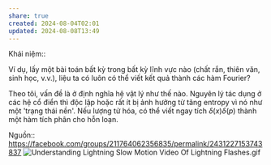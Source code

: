 ```yaml
---
share: true
created: 2024-08-04T02:01
updated: 2024-08-08T13:49
---
```

Khái niệm:: 

Ví dụ, lấy một bài toán bất kỳ trong bất kỳ lĩnh vực nào (chất rắn, thiên văn, sinh học, v.v.), liệu ta có luôn có thể viết kết quả thành các hàm Fourier?

Theo tôi, vấn đề là ở định nghĩa hệ vật lý như thế nào. Nguyên lý tác dụng ở các hệ cổ điển thì độc lập hoặc rất ít bị ảnh hưởng từ tăng entropy vì nó như một 'trạng thái nền'. Nếu lượng tử hóa, có thể viết ngay tích $δ(x)δ(p)$ thành một hàm tích phân cho hỗn loạn. 

Nguồn:: https://facebook.com/groups/211764062356835/permalink/2431227153743837
![Understanding Lightning Slow Motion Video Of Lightning Flashes.gif](../../assets/attachments/Understanding%20Lightning%20Slow%20Motion%20Video%20Of%20Lightning%20Flashes.gif)